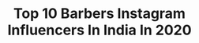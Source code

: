 ---
title: Top 10 Barbers Instagram Influencers In India In 2020
description: >-
  Find top barbers Instagram influencers in India in 2020. Most popular hashtags: #love #photography #style #fashion.
platform: Instagram
profiles:
  - username: "fede__thebarber"
    fullname: >-
      Work In Progress 💈
    location: "India"
    followers: 28561
    engagement: 231
    commentsToLikes: 0.007300
    avatar: "https://scontent-ams4-1.cdninstagram.com/v/t51.2885-19/s320x320/89417993_312855956341763_9083907435072061440_n.jpg?_nc_ht=scontent-ams4-1.cdninstagram.com&_nc_ohc=HcaXp9qHO0cAX_Vp7zj&oh=890943d7484b42c86d132a8fb3249802&oe=5EA83593"
    verified: false
    hashtags: "#osterpro, #barbershop, #barberlife, #milano"
  - username: "vijay7__"
    fullname: >-
      Vijay Venkatesan
    location: "India"
    followers: 5656
    engagement: 1740
    commentsToLikes: 0.051456
    avatar: "https://scontent-ams4-1.cdninstagram.com/v/t51.2885-19/s320x320/84105498_195353688367127_7864229867963809792_n.jpg?_nc_ht=scontent-ams4-1.cdninstagram.com&_nc_ohc=UECTG34ZNJAAX8uoYlt&oh=05663be86fa291f1145575fd46eaf4e4&oe=5EBAA1BA"
    verified: false
    hashtags: "#piriyadhavaramvendum, #happysankranthi, #butabomma, #launchofaurahhyundai"
  - username: "moses_siya"
    fullname: >-
      (MJS Official)Pilot, KTM biker
    location: "India"
    followers: 63025
    engagement: 753
    commentsToLikes: 0.041777
    avatar: "https://scontent-lhr8-1.cdninstagram.com/v/t51.2885-19/s320x320/92230617_529488437942661_1368153671702937600_n.jpg?_nc_ht=scontent-lhr8-1.cdninstagram.com&_nc_ohc=RHpdD0yfbswAX8F9ohQ&oh=64e983a89426256654f605047607bb46&oe=5EB94185"
    verified: false
    hashtags: "#couplesgoals, #bethelight, #kodaikanal, #google"
  - username: "neeru_starlet"
    fullname: >-
      Neeru
    location: "India"
    followers: 99914
    engagement: 400
    commentsToLikes: 0.030907
    avatar: "https://instagram.fkiv1-1.fna.fbcdn.net/v/t51.2885-19/s320x320/90091643_235944871131030_6970592085862776832_n.jpg?_nc_ht=instagram.fkiv1-1.fna.fbcdn.net&_nc_ohc=PLCEFZJG63wAX94IbgH&oh=5e52393aa30c50cf967eefa010e90cc2&oe=5EB5A47A"
    verified: false
    hashtags: "#antiquesforsale, #fade, #style, #sheinofficial"
  - username: "anshitkhandelwwal_official"
    fullname: >-
      Anshit khandelwwal
    location: "India"
    followers: 11506
    engagement: 2284
    commentsToLikes: 0.013309
    avatar: "https://scontent-ams4-1.cdninstagram.com/v/t51.2885-19/s320x320/89083181_885874928549279_2376743676501032960_n.jpg?_nc_ht=scontent-ams4-1.cdninstagram.com&_nc_ohc=IQIxHVNgC-oAX-KMylS&oh=a05a209d568e03bcd4902bf29386bac3&oe=5EBB7400"
    verified: false
    hashtags: "#honour, #stayhome, #stayfit, #quarantine"
  - username: "classssy_vogue"
    fullname: >-
      𝐍𝐢𝐭𝐞𝐬𝐡 𝐘𝐚𝐝𝐮𝐯𝐚𝐧𝐬𝐡𝐢
    location: "India"
    followers: 17377
    engagement: 531
    commentsToLikes: 0.210512
    avatar: "https://scontent-amt2-1.cdninstagram.com/v/t51.2885-19/s320x320/91968496_210609083566187_6040523360364920832_n.jpg?_nc_ht=scontent-amt2-1.cdninstagram.com&_nc_ohc=0N8JrNvejnYAX-1qryj&oh=d21f19beedff95e28eed3acb9213bfe1&oe=5EBB0EF5"
    verified: false
    hashtags: "#blogger, #casual, #woman, #stylish"
  - username: "__fotographer_kid"
    fullname: >-
      𝗔𝗹𝗲𝗻 𝗸𝘂𝗿𝗶𝗮𝗸𝗼𝘀𝗲
    location: "India"
    followers: 3520
    engagement: 2168
    commentsToLikes: 0.087185
    avatar: "https://scontent-lhr8-1.cdninstagram.com/v/t51.2885-19/s320x320/92595637_749750402222925_5561337153390116864_n.jpg?_nc_ht=scontent-lhr8-1.cdninstagram.com&_nc_ohc=zUYpYbOaX8oAX-a7vRw&oh=c71b951ce923cf0e984ae19a5d79d07e&oe=5EB880E7"
    verified: false
    hashtags: "#traveltheworld, #portrait, #lifeportraits, #facesobsessed"
  - username: "alokabhay"
    fullname: >-
      ABHAY ALOK  | men's fashion
    location: "India"
    followers: 14668
    engagement: 633
    commentsToLikes: 0.078991
    avatar: "https://scontent-ams4-1.cdninstagram.com/v/t51.2885-19/s320x320/46645827_524054704735529_1574870851386343424_n.jpg?_nc_ht=scontent-ams4-1.cdninstagram.com&_nc_ohc=dEnrGZSjzyEAX9XFn3m&oh=834e6b28904956d4c5d1529dc293d90c&oe=5EB9E7B4"
    verified: false
    hashtags: "#dress, #spirulinasmoothie, #fitnessfood, #happyyou15meday"
  - username: "the.vogue.vanity"
    fullname: >-
      Daizy & Ankit
    location: "India"
    followers: 155366
    engagement: 524
    commentsToLikes: 0.004472
    avatar: "https://scontent-ams4-1.cdninstagram.com/v/t51.2885-19/s320x320/79924697_609373596519906_6765846914643525632_n.jpg?_nc_ht=scontent-ams4-1.cdninstagram.com&_nc_ohc=8Q3mrS57bZEAX9LpFj5&oh=21b66ddd6f7abf0e6605a9c7d21c1f2d&oe=5EB3581F"
    verified: false
    hashtags: "#getnattyinstore, #quarantine, #couplegoals, #indianfashion"
  - username: "risha_niranjan"
    fullname: >-
      Mayi.🌸 | Banglore Blogger
    location: "India"
    followers: 22178
    engagement: 455
    commentsToLikes: 0.030047
    avatar: "https://scontent-ams4-1.cdninstagram.com/v/t51.2885-19/s320x320/72957905_3228041594087824_5808707800552964096_n.jpg?_nc_ht=scontent-ams4-1.cdninstagram.com&_nc_ohc=Dg43LZbCntcAX-7I-C3&oh=edf2e03d8e078699738966ca7c27b2b1&oe=5EB79C84"
    verified: false
    hashtags: "#giveaway, #music, #goals, #fitness"
---